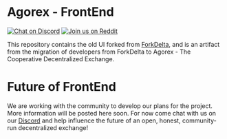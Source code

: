 # Agorex - FrontEnd
[![Chat on Discord](https://img.shields.io/badge/chat-on%20discord-7289da.svg)](https://discord.gg/GVuj6UY)
[![Join us on Reddit](https://img.shields.io/badge/reddit-Agorex-red.svg)](https://www.reddit.com/r/Agorex/)

This repository contains the old UI forked from [ForkDelta](https://github.com/forkdelta), and is an artifact from the migration of developers from ForkDelta to Agorex - The Cooperative Decentralized Exchange.

# Future of FrontEnd
We are working with the community to develop our plans for the project. More information will be posted here soon. For now come chat with us on our [Discord](https://discord.gg/GVuj6UY) and help influence the future of an open, honest, community-run decentralized exchange!
